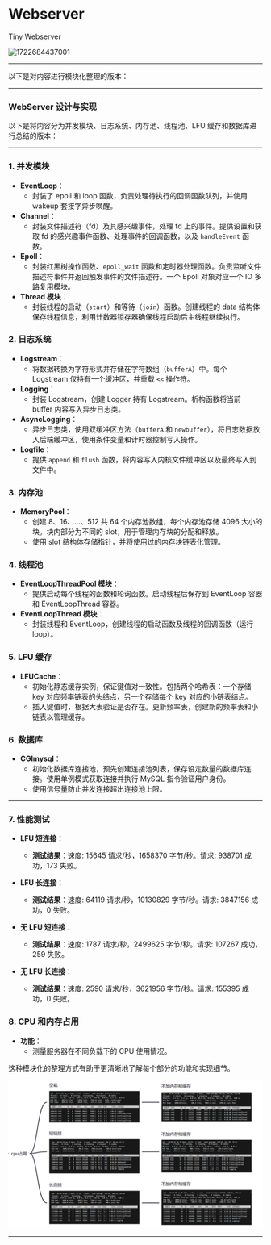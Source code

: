 # Webserver
Tiny Webserver

![1722684437001](image/README/1722684437001.png)


---

以下是对内容进行模块化整理的版本：

---

### WebServer 设计与实现

以下是将内容分为并发模块、日志系统、内存池、线程池、LFU 缓存和数据库进行总结的版本：

---

### 1. 并发模块
- **EventLoop**：
  - 封装了 epoll 和 loop 函数，负责处理待执行的回调函数队列，并使用 wakeup 套接字异步唤醒。
- **Channel**：
  - 封装文件描述符（fd）及其感兴趣事件，处理 fd 上的事件。提供设置和获取 fd 的感兴趣事件函数、处理事件的回调函数，以及 `handleEvent` 函数。
- **Epoll**：
  - 封装红黑树操作函数、`epoll_wait` 函数和定时器处理函数。负责监听文件描述符事件并返回触发事件的文件描述符。一个 Epoll 对象对应一个 IO 多路复用模块。
- **Thread 模块**：
  - 封装线程的启动（`start`）和等待（`join`）函数。创建线程的 data 结构体保存线程信息，利用计数器锁存器确保线程启动后主线程继续执行。

### 2. 日志系统
- **Logstream**：
  - 将数据转换为字符形式并存储在字符数组（`bufferA`）中。每个 Logstream 仅持有一个缓冲区，并重载 `<<` 操作符。
- **Logging**：
  - 封装 Logstream，创建 Logger 持有 Logstream。析构函数将当前 buffer 内容写入异步日志类。
- **AsyncLogging**：
  - 异步日志类，使用双缓冲区方法（`bufferA` 和 `newbuffer`），将日志数据放入后端缓冲区，使用条件变量和计时器控制写入操作。
- **Logfile**：
  - 提供 `append` 和 `flush` 函数，将内容写入内核文件缓冲区以及最终写入到文件中。

### 3. 内存池
- **MemoryPool**：
  - 创建 8、16、...、512 共 64 个内存池数组，每个内存池存储 4096 大小的块。块内部分为不同的 slot，用于管理内存块的分配和释放。
  - 使用 slot 结构体存储指针，并将使用过的内存块链表化管理。

### 4. 线程池
- **EventLoopThreadPool 模块**：
  - 提供启动每个线程的函数和轮询函数。启动线程后保存到 EventLoop 容器和 EventLoopThread 容器。
- **EventLoopThread 模块**：
  - 封装线程和 EventLoop，创建线程的启动函数及线程的回调函数（运行 loop）。

### 5. LFU 缓存
- **LFUCache**：
  - 初始化静态缓存实例，保证键值对一致性。包括两个哈希表：一个存储 key 对应频率链表的头结点，另一个存储每个 key 对应的小链表结点。
  - 插入键值时，根据大表验证是否存在。更新频率表，创建新的频率表和小链表以管理缓存。

### 6. 数据库
- **CGImysql**：
  - 初始化数据库连接池，预先创建连接池列表，保存设定数量的数据库连接。使用单例模式获取连接并执行 MySQL 指令验证用户身份。
  - 使用信号量防止并发连接超出连接池上限。

---


### 7. 性能测试
- **LFU 短连接**：
  - **测试结果**：速度: 15645 请求/秒，1658370 字节/秒。请求: 938701 成功，173 失败。

- **LFU 长连接**：
  - **测试结果**：速度: 64119 请求/秒，10130829 字节/秒。请求: 3847156 成功，0 失败。

- **无 LFU 短连接**：
  - **测试结果**：速度: 1787 请求/秒，2499625 字节/秒。请求: 107267 成功，259 失败。

- **无 LFU 长连接**：
  - **测试结果**：速度: 2590 请求/秒，3621956 字节/秒。请求: 155395 成功，0 失败。

### 8. CPU 和内存占用
- **功能**：
  - 测量服务器在不同负载下的 CPU 使用情况。


这种模块化的整理方式有助于更清晰地了解每个部分的功能和实现细节。

![1722685604667](image/README/1722685604667.png)

---
